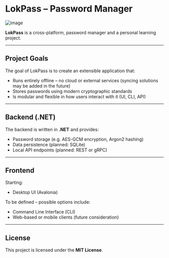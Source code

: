 # LokPass – Password Manager

![image](https://github.com/user-attachments/assets/75571a9f-a731-48b3-9abc-449c8db72d74)

**LokPass** is a cross-platform, password manager and a personal learning project.  

---

## Project Goals

The goal of LokPass is to create an extensible application that:

- Runs entirely offline – no cloud or external services (syncing solutions may be added in the future)
- Stores passwords using modern cryptographic standards
- Is modular and flexible in how users interact with it (UI, CLI, API)

---

## Backend (.NET)

The backend is written in **.NET** and provides:

- Password storage (e.g. AES-GCM encryption, Argon2 hashing)
- Data persistence (planned: SQLite)
- Local API endpoints (planned: REST or gRPC)

---

## Frontend

Starting:

- Desktop UI (Avalonia)

To be defined – possible options include:

- Command Line Interface (CLI)
- Web-based or mobile clients (future consideration)

---

## License

This project is licensed under the **MIT License**.
